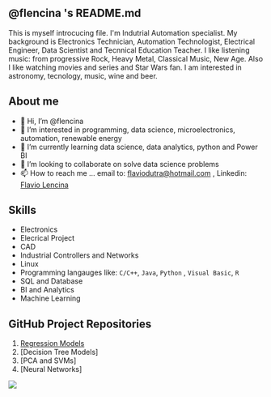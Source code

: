 ## @flencina 's README.md
This is myself introcucing file. 
I'm Indutrial Automation specialist. My background is Electronics Technician, Automation Technologist, Electrical Engineer, Data Scientist and Tecnnical Education Teacher.
I like listening music: from progressive Rock, Heavy Metal, Classical Music, New Age. 
Also I like watching movies and series and Star Wars fan.
I am interested in astronomy, tecnology, music, wine and beer.

## About me
- 👋 Hi, I’m @flencina
- 👀 I’m interested in programming, data science, microelectronics, automation, renewable energy
- 🌱 I’m currently learning data science, data analytics, python and Power BI 
- 💞️ I’m looking to collaborate on solve data science problems
- 📫 How to reach me ... 
       email to: flaviodutra@hotmail.com , 
       Linkedin: [Flavio Lencina](https://www.linkedin.com/in/flaviolencina)

## Skills       
- Electronics
- Elecrical Project
- CAD
- Industrial Controllers and Networks
- Linux
- Programming langauges like: `C/C++`, `Java`, `Python` , `Visual Basic`, `R`
- SQL and Database
- BI and Analytics
- Machine Learning

## GitHub Project Repositories
1. [Regression Models](https://github.com/flencina/Regression-Models)
2. [Decision Tree Models]
3. [PCA and SVMs]
4. [Neural Networks]


![](https://img.shields.io/github/last-commit/flencina/Data_Science_Portifolio-)
<!---
flencina/flencina is a ✨ special ✨ repository because its `README.md` (this file) appears on your GitHub profile.
You can click the Preview link to take a look at your changes.
--->
